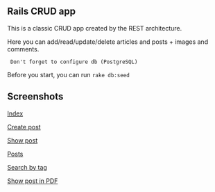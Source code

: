 Rails CRUD app
----------------------
This is a classic CRUD app created by the REST architecture.

Here you can add/read/update/delete articles and posts + images and comments.

` Don't forget to configure db (PostgreSQL)`

Before you start, you can run
`rake db:seed`

Screenshots
-----------
[Index](http://imageshack.com/a/img909/8816/rIjbdY.png)

[Create post](http://imageshack.com/a/img631/8915/jT9FKo.png)

[Show post](http://imageshack.com/a/img633/3917/fx6vz0.png)

[Posts](http://imageshack.com/a/img913/9968/iuNSSZ.png)

[Search by tag](http://imageshack.com/a/img903/9862/vupFV8.png)

[Show post in PDF](http://imageshack.com/a/img909/1139/Sk76YI.png)

